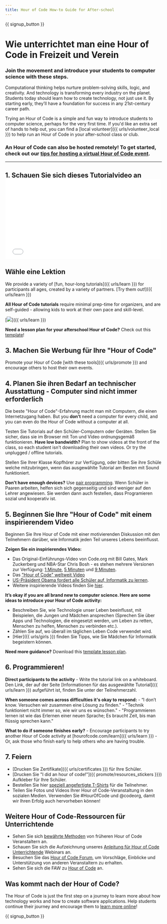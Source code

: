 ```yaml
---
title: Hour of Code How-to Guide for After-school
---
```


{{ signup_button }}

# Wie unterrichtet man eine Hour of Code in Freizeit und Verein

### Join the movement and introduce your students to computer science with these steps.

Computational thinking helps nurture problem-solving skills, logic, and creativity. And technology is transforming every industry on the planet. Students today should learn how to create technology, not just use it. By starting early, they’ll have a foundation for success in any 21st-century career path.

Trying an Hour of Code is a simple and fun way to introduce students to computer science, perhaps for the very first time. If you'd like an extra set of hands to help out, you can find a [local volunteer]({{ urls/volunteer_local }}) to help run an Hour of Code in your after-school class or club.

### An Hour of Code can also be hosted remotely! To get started, check out our [tips for hosting a virtual Hour of Code event](https://hourofcode.com/us/how-to/virtual).

* * *

## 1. Schauen Sie sich dieses Tutorialvideo an <iframe width="500" height="255" src="//www.youtube.com/embed/SrnvvWDm73k" frameborder="0" allowfullscreen mark="crwd-mark"></iframe> 

## Wähle eine Lektion

We provide a variety of [fun, hour-long tutorials]({{ urls/learn }}) for participants all ages, created by a variety of partners. [Try them out!]({{ urls/learn }})

**All Hour of Code tutorials** require minimal prep-time for organizers, and are self-guided - allowing kids to work at their own pace and skill-level.

[![](/images/fit-700/tutorials.png)]({{ urls/learn }})

**Need a lesson plan for your afterschool Hour of Code?** Check out this [template](/files/AfterschoolEducatorLessonPlanOutline.docx)!

## 3. Machen Sie Werbung für Ihre "Hour of Code"

Promote your Hour of Code [with these tools]({{ urls/promote }}) and encourage others to host their own events.

## 4. Planen Sie ihren Bedarf an technischer Ausstattung - Computer sind nicht immer erforderlich

Die beste "Hour of Code"-Erfahrung macht man mit Computern, die einen Internetzugang haben. But you **don’t** need a computer for every child, and you can even do the Hour of Code without a computer at all.

Testen Sie Tutorials auf den Schüler-Computern oder Geräten. Stellen Sie sicher, dass sie im Browser mit Ton und Video ordnungsgemäß funktionieren. **Have low bandwidth?** Plan to show videos at the front of the class, so each student isn't downloading their own videos. Or try the unplugged / offline tutorials.

Stellen Sie Ihrer Klasse Kopfhörer zur Verfügung, oder bitten Sie ihre Schüle welche mitzubringen, wenn das ausgewählte Tutorial am Besten mit Sound funktioniert.

**Don't have enough devices?** Use [pair programming](https://www.youtube.com/watch?v=vgkahOzFH2Q). Wenn Schüler in Paaren arbeiten, helfen sich sich gegenseitig und sind weniger auf den Lehrer angewiesen. Sie werden dann auch festellen, dass Programieren sozial und kooperativ ist.

## 5. Beginnen Sie Ihre "Hour of Code" mit einem inspirierendem Video

Beginnen Sie Ihre Hour of Code mit einer motivierenden Diskussion mit den Teilnehmern darüber, wie Informatik jeden Teil unseres Lebens beeinflusst.

**Zeigen Sie ein inspirierendes Video:**

- Das Original-Einführungs-Video von Code.org mit Bill Gates, Mark Zuckerberg und NBA-Star Chris Bosh - es stehen mehrere Versionen zur Verfügung: [1 Minute](https://www.youtube.com/watch?v=qYZF6oIZtfc), [5 Minuten](https://www.youtube.com/watch?v=nKIu9yen5nc) und [9 Minuten](https://www.youtube.com/watch?v=dU1xS07N-FA).
- Das ["Hour of Code" weltweit Video](https://www.youtube.com/watch?v=KsOIlDT145A)
- [US-Präsident Obama fordert alle Schüler auf, Informatik zu lernen](https://www.youtube.com/watch?v=6XvmhE1J9PY).
- Weitere inspirierende Videos finden Sie [ hier](https://www.youtube.com/playlist?list=PLzdnOPI1iJNfpD8i4Sx7U0y2MccnrNZuP).

**It’s okay if you are all brand new to computer science. Here are some ideas to introduce your Hour of Code activity:**

- Beschreiben Sie, wie Technologie unser Leben beeinflusst, mit Beispielen, die Jungen und Mädchen ansprechen (Sprechen Sie über Apps und Technologien, die eingesetzt werden, um Leben zu retten, Menschen zu helfen, Menschen zu verbinden etc.).
- Zählen Sie auf, wo überall im täglichen Leben Code verwendet wird.
- [Hier]({{ urls/girls }}) finden Sie Tipps, wie Sie Mädchen für Informatik begeistern können.

**Need more guidance?** Download this [template lesson plan](/files/AfterschoolEducatorLessonPlanOutline.docx).

## 6. Programmieren!

**Direct participants to the activity** - Write the tutorial link on a whiteboard. Den Link, der auf der Seite [Informationen für das ausgewählte Tutorial]({{ urls/learn }}) aufgeführt ist, finden Sie unter der Teilnehmerzahl.

**When someone comes across difficulties it's okay to respond:** - “I don’t know. Versuchen wir zusammen eine Lösung zu finden." - "Technik funktioniert nicht immer so, wie wir uns es wünschen." - "Programmieren lernen ist wie das Erlernen einer neuen Sprache; Es braucht Zeit, bis man flüssig sprechen kann."

**What to do if someone finishes early?** - Encourage participants to try another Hour of Code activity at [hourofcode.com/learn]({{ urls/learn }}) - Or, ask those who finish early to help others who are having trouble.

## 7. Feiern

- [Drucken Sie Zertifikate]({{ urls/certificates }}) für Ihre Schüler.
- [Drucken Sie "I did an hour of code!"]({{ promote/resources_stickers }}}) Aufkleber für Ihre Schüler.
- Bestellen Sie hier [speziell angefertigte T-Shirts](http://blog.code.org/post/132608499493/hour-of-code-shirts-and-more) für die Teilnehmer.
- Teilen Sie Fotos und Videos Ihrer Hour of Code-Veranstaltung in den sozialen Medien. Verwenden Sie #HourOfCode und @codeorg, damit wir Ihren Erfolg auch hervorheben können!

## Weitere Hour of Code-Ressourcen für Unterrichtende

- Sehen Sie sich [bewährte Methoden](http://www.slideshare.net/TeachCode/hour-of-code-best-practices-for-successful-educators-51273466) von früheren Hour of Code Veranstaltern an.
- Schauen Sie sich die Aufzeichnung unseres [Anleitung für Hour of Code Unterrichtende](https://youtu.be/EJeMeSW2-Mw) Webinars an.
- Besuchen Sie das [Hour of Code Forum](http://forum.code.org/c/plc/hour-of-code), um Vorschläge, Einblicke und Unterstützung von anderen Veranstaltern zu erhalten.
- Sehen Sie sich die FAW zu [Hour of Code](https://support.code.org/hc/en-us/categories/200147083-Hour-of-Code) an.

## Was kommt nach der Hour of Code?

The Hour of Code is just the first step on a journey to learn more about how technology works and how to create software applications. Help students continue their journey and encourage them to [learn more online](/beyond)!

{{ signup_button }}